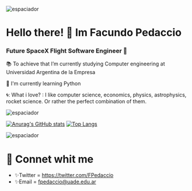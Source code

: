  ![espaciador](https://i.imgur.com/ugx3vyl.jpg)
# Hello there! :wave: Im Facundo Pedaccio
### Future SpaceX Flight Software Engineer :rocket:

:books: To achieve that I’m currently studying Computer engineering at Universidad Argentina de la Empresa 

:seedling: I'm currently learning Python

:cyclone:: What i love? :  I like computer science, economics, physics, astrophysics, rocket science. Or rather the perfect combination of them.

![espaciador](https://i.imgur.com/qcJcd2S.jpg)


<!--
**fpedaccio/fpedaccio** is a ✨ _special_ ✨ repository because its `README.md` (this file) appears on your GitHub profile.

Here are some ideas to get you started:
<h1> Future SpaceX flight software Engineer <h1>
- 🔭 I’m currently working on ...
- 🌱 I’m currently learning ...
- 👯 I’m looking to collaborate on ...
- 🤔 I’m looking for help with ...
- 💬 Ask me about ...
- 📫 How to reach me: ...
- 😄 Pronouns: ...
- ⚡ Fun fact: ...
-->


[![Anurag's GitHub stats](https://github-readme-stats.vercel.app/api?username=fpedaccio)](https://github.com/anuraghazra/github-readme-stats) [![Top Langs](https://github-readme-stats.vercel.app/api/top-langs/?username=fpedaccio)](https://github.com/anuraghazra/github-readme-stats)

![espaciador](https://i.imgur.com/vWWA2OF.jpg)

# :telescope: Connet whit me

* :sparkles:Twitter = https://twitter.com/FPedaccio
* :sparkles:Email = fpedaccio@uade.edu.ar
